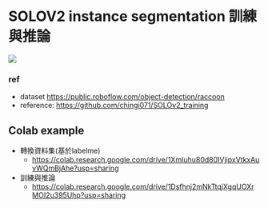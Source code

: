 # SOLOV2 instance segmentation 訓練與推論
![](https://i.imgur.com/vbmbcWS.png)

### ref
- dataset https://public.roboflow.com/object-detection/raccoon
- reference: https://github.com/chingi071/SOLOv2_training
## Colab example
- 轉換資料集(基於labelme)
  -  https://colab.research.google.com/drive/1XmIuhu80d80IVjipxVtkxAuvWQmBjAhe?usp=sharing
- 訓練與推論
  -  https://colab.research.google.com/drive/1Dsfhnj2mNkTtqjXgqUOXrMOI2u395Uhp?usp=sharing

